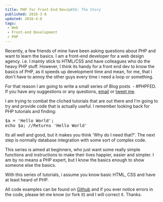 ```yaml
---
title: PHP for Front-End Devs&#58; The Story
published: 2016-3-8
updated: 2016-4-8
tags:
 - Web
 - Front-end Development
 - PHP
---
```


<p>Recently, a few friends of mine have been asking questions about PHP and want to learn the basics. I am a front-end developer for a web design agency. i.e. I mainly stick to HTML/CSS and have colleagues who do the heavy PHP stuff. However, I think its handy for a front end dev to know the basics of PHP, as it speeds up development time and mean, for me, that i don't have to annoy the other guys every time i need a loop or something.</p>

<p>For that reason I am going to write a small series of Blog posts &nbsp;- #PHPFED. If you have any suggestions or any questions, <a href="/cdn-cgi/l/email-protection#92fffbf9f7e1e6e0f7f7e6ebd2f5fff3fbfebcf1fdff">email</a> or <a href="http://www.twitter.com/mikestreety">tweet me</a>.</p>



<p>I am trying to combat the cliched tutorials that are out there and I'm going to try and provide code that is actually useful. I remember looking back for PHP tutorials and finding:</p>



<pre class="language-php">$a = 'Hello World';
echo $a; //Returns 'Hello World'</pre>





<p>Its all well and good, but it makes you think 'Why do I need that?'. The next step is normally database integration with some sort of complex code.</p>



<p>This series is aimed at beginners, who just want some really simple functions and instructions to make their lives happier, easier and simpler. I am by no means a PHP expert, but I know the basics enough to show someone else the basics.</p>



<p>With this series of tutorials, i assume you know basic HTML, CSS and have at least heard of PHP.</p>



<p>All code examples can be found on&nbsp;<a href="https://github.com/mikestreety/PHPFED">Github</a>&nbsp;and if&nbsp;you ever notice errors in the code, please let me know (or fork it) and I will correct it. Thanks.</p>